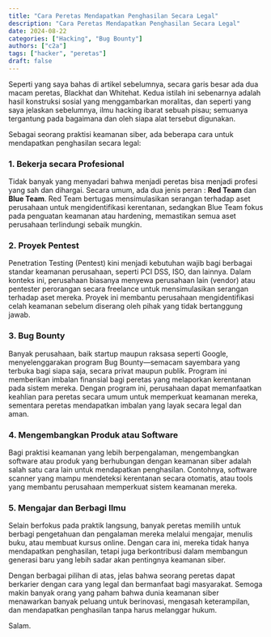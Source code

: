```yaml
---
title: "Cara Peretas Mendapatkan Penghasilan Secara Legal"
description: "Cara Peretas Mendapatkan Penghasilan Secara Legal"
date: 2024-08-22
categories: ["Hacking", "Bug Bounty"]
authors: ["c2a"]
tags: ["hacker", "peretas"]
draft: false
---
```


Seperti yang saya bahas di artikel sebelumnya, secara garis besar ada dua macam peretas, Blackhat dan Whitehat. Kedua istilah ini sebenarnya adalah hasil konstruksi sosial yang menggambarkan moralitas, dan seperti yang saya jelaskan sebelumnya, ilmu hacking ibarat sebuah pisau; semuanya tergantung pada bagaimana dan oleh siapa alat tersebut digunakan.

Sebagai seorang praktisi keamanan siber, ada beberapa cara untuk mendapatkan penghasilan secara legal:

### 1. Bekerja secara Profesional

Tidak banyak yang menyadari bahwa menjadi peretas bisa menjadi profesi yang sah dan dihargai. Secara umum, ada dua jenis peran : **Red Team** dan **Blue Team**. Red Team bertugas mensimulasikan serangan terhadap aset perusahaan untuk mengidentifikasi kerentanan, sedangkan Blue Team fokus pada penguatan keamanan atau hardening, memastikan semua aset perusahaan terlindungi sebaik mungkin.

### 2. Proyek Pentest

Penetration Testing (Pentest) kini menjadi kebutuhan wajib bagi berbagai standar keamanan perusahaan, seperti PCI DSS, ISO, dan lainnya. Dalam konteks ini, perusahaan biasanya menyewa perusahaan lain (vendor) atau pentester perorangan secara freelance untuk mensimulasikan serangan terhadap aset mereka. Proyek ini membantu perusahaan mengidentifikasi celah keamanan sebelum diserang oleh pihak yang tidak bertanggung jawab.

### 3. Bug Bounty

Banyak perusahaan, baik startup maupun raksasa seperti Google, menyelenggarakan program Bug Bounty—semacam sayembara yang terbuka bagi siapa saja, secara privat maupun publik. Program ini memberikan imbalan finansial bagi peretas yang melaporkan kerentanan pada sistem mereka. Dengan program ini, perusahaan dapat memanfaatkan keahlian para peretas secara umum untuk memperkuat keamanan mereka, sementara peretas mendapatkan imbalan yang layak secara legal dan aman.

### 4. Mengembangkan Produk atau Software

Bagi praktisi keamanan yang lebih berpengalaman, mengembangkan software atau produk yang berhubungan dengan keamanan siber adalah salah satu cara lain untuk mendapatkan penghasilan. Contohnya, software scanner yang mampu mendeteksi kerentanan secara otomatis, atau tools yang membantu perusahaan memperkuat sistem keamanan mereka.

### 5. Mengajar dan Berbagi Ilmu

Selain berfokus pada praktik langsung, banyak peretas memilih untuk berbagi pengetahuan dan pengalaman mereka melalui mengajar, menulis buku, atau membuat kursus online. Dengan cara ini, mereka tidak hanya mendapatkan penghasilan, tetapi juga berkontribusi dalam membangun generasi baru yang lebih sadar akan pentingnya keamanan siber.

Dengan berbagai pilihan di atas, jelas bahwa seorang peretas dapat berkarier dengan cara yang legal dan bermanfaat bagi masyarakat. Semoga makin banyak orang yang paham bahwa dunia keamanan siber menawarkan banyak peluang untuk berinovasi, mengasah keterampilan, dan mendapatkan penghasilan tanpa harus melanggar hukum.

Salam.
